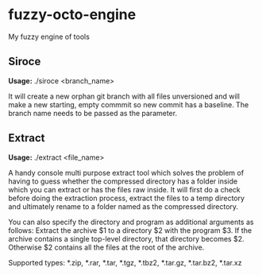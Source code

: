 # fuzzy-octo-engine
My fuzzy engine of tools

## Siroce
**Usage:** ./siroce <branch_name>

It will create a new orphan git branch with all files unversioned and will make a new starting, empty commmit so new commit has a baseline. 
The branch name needs to be passed as the parameter.

## Extract
**Usage:** ./extract <file_name> 

A handy console multi purpose extract tool which solves the problem of having to guess whether the compressed directory has a folder inside which you can extract 
or has the files raw inside.
It will first do a check before doing the extraction process, extract the files to a temp directory 
and ultimately rename to a folder named as the compressed directory.

You can also specify the directory and program as additional arguments as follows:
Extract the archive $1 to a directory $2 with the program $3. If the
archive contains a single top-level directory, that directory
becomes $2. Otherwise $2 contains all the files at the root of the
archive.

Supported types: *.zip, *.rar, *.tar, *.tgz, *.tbz2, *.tar.gz, *.tar.bz2, *.tar.xz
